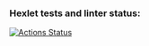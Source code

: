 ### Hexlet tests and linter status:
[![Actions Status](https://github.com/Snouly/frontend-project-44/actions/workflows/hexlet-check.yml/badge.svg)](https://github.com/Snouly/frontend-project-44/actions)